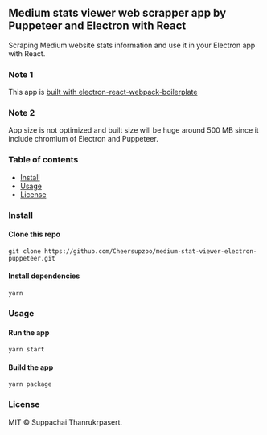 




## Medium stats viewer web scrapper app by Puppeteer and Electron with React

Scraping Medium website stats information and use it in your Electron app with React.

### Note 1
This app is [built with electron-react-webpack-boilerplate](https://github.com/alexdevero/electron-react-webpack-boilerplate)

### Note 2
App size is not optimized and built size will be huge around 500 MB since it include chromium of Electron and Puppeteer.

### Table of contents

* [Install](#install)
* [Usage](#usage)
* [License](#license)

### Install

#### Clone this repo

```
git clone https://github.com/Cheersupzoo/medium-stat-viewer-electron-puppeteer.git
```

#### Install dependencies


```
yarn
```

### Usage

#### Run the app


```
yarn start
```

#### Build the app 


```
yarn package
```


### License

MIT © Suppachai Thanrukrpasert.
